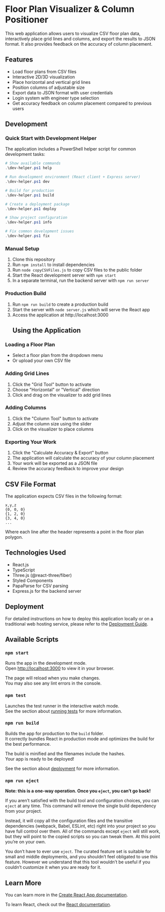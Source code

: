 # Floor Plan Visualizer & Column Positioner

This web application allows users to visualize CSV floor plan data, interactively place grid lines and columns, and export the results to JSON format. It also provides feedback on the accuracy of column placement.

## Features

- Load floor plans from CSV files
- Interactive 2D/3D visualization
- Place horizontal and vertical grid lines
- Position columns of adjustable size
- Export data to JSON format with user credentials
- Login system with engineer type selection
- Get accuracy feedback on column placement compared to previous users

## Development

### Quick Start with Development Helper

The application includes a PowerShell helper script for common development tasks:

```powershell
# Show available commands
.\dev-helper.ps1 help

# Run development environment (React client + Express server)
.\dev-helper.ps1 dev

# Build for production
.\dev-helper.ps1 build

# Create a deployment package
.\dev-helper.ps1 deploy

# Show project configuration
.\dev-helper.ps1 info

# Fix common development issues
.\dev-helper.ps1 fix
```

### Manual Setup

1. Clone this repository
2. Run `npm install` to install dependencies
3. Run `node copyCSVFiles.js` to copy CSV files to the public folder
4. Start the React development server with `npm start`
5. In a separate terminal, run the backend server with `npm run server`

### Production Build

1. Run `npm run build` to create a production build
2. Start the server with `node server.js` which will serve the React app
3. Access the application at http://localhost:3000
   ## Using the Application

### Loading a Floor Plan

- Select a floor plan from the dropdown menu
- Or upload your own CSV file

### Adding Grid Lines

1. Click the "Grid Tool" button to activate
2. Choose "Horizontal" or "Vertical" direction
3. Click and drag on the visualizer to add grid lines

### Adding Columns

1. Click the "Column Tool" button to activate
2. Adjust the column size using the slider
3. Click on the visualizer to place columns

### Exporting Your Work

1. Click the "Calculate Accuracy & Export" button
2. The application will calculate the accuracy of your column placement
3. Your work will be exported as a JSON file
4. Review the accuracy feedback to improve your design

## CSV File Format

The application expects CSV files in the following format:

```
x,y,z
{0, 0, 0}
{1, 2, 0}
{3, 4, 0}
...
```

Where each line after the header represents a point in the floor plan polygon.

## Technologies Used

- React.js
- TypeScript
- Three.js (@react-three/fiber) 
- Styled Components
- PapaParse for CSV parsing
- Express.js for the backend server

## Deployment

For detailed instructions on how to deploy this application locally or on a traditional web hosting service, please refer to the [Deployment Guide](./DEPLOYMENT_GUIDE.md).

## Available Scripts

### `npm start`

Runs the app in the development mode.\
Open [http://localhost:3000](http://localhost:3000) to view it in your browser.

The page will reload when you make changes.\
You may also see any lint errors in the console.

### `npm test`

Launches the test runner in the interactive watch mode.\
See the section about [running tests](https://facebook.github.io/create-react-app/docs/running-tests) for more information.

### `npm run build`

Builds the app for production to the `build` folder.\
It correctly bundles React in production mode and optimizes the build for the best performance.

The build is minified and the filenames include the hashes.\
Your app is ready to be deployed!

See the section about [deployment](https://facebook.github.io/create-react-app/docs/deployment) for more information.

### `npm run eject`

**Note: this is a one-way operation. Once you `eject`, you can’t go back!**

If you aren’t satisfied with the build tool and configuration choices, you can `eject` at any time. This command will remove the single build dependency from your project.

Instead, it will copy all the configuration files and the transitive dependencies (webpack, Babel, ESLint, etc) right into your project so you have full control over them. All of the commands except `eject` will still work, but they will point to the copied scripts so you can tweak them. At this point you’re on your own.

You don’t have to ever use `eject`. The curated feature set is suitable for small and middle deployments, and you shouldn’t feel obligated to use this feature. However we understand that this tool wouldn’t be useful if you couldn’t customize it when you are ready for it.

## Learn More

You can learn more in the [Create React App documentation](https://facebook.github.io/create-react-app/docs/getting-started).

To learn React, check out the [React documentation](https://reactjs.org/).
